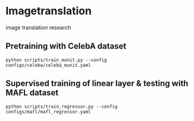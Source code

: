 # Imagetranslation
image translation research

## Pretraining with CelebA dataset

`python scripts/train_munit.py --config configs/celeba/celeba_munit.yaml` 

## Supervised training of linear layer & testing with MAFL dataset
`python scripts/train_regressor.py --config configs/mafl/mafl_regressor.yaml`
